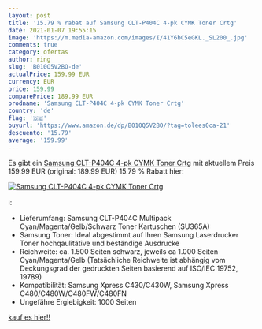 ```yaml
---
layout: post
title: '15.79 % rabat auf Samsung CLT-P404C 4-pk CYMK Toner Crtg'
date: 2021-01-07 19:55:15
image: 'https://m.media-amazon.com/images/I/41Y6bC5eGKL._SL200_.jpg'
comments: true
category: ofertas
author: ring
slug: 'B010Q5V2BO-de'
actualPrice: 159.99 EUR
currency: EUR
price: 159.99
comparePrice: 189.99 EUR
prodname: 'Samsung CLT-P404C 4-pk CYMK Toner Crtg'
country: 'de'
flag: '🇩🇪'
buyurl: 'https://www.amazon.de/dp/B010Q5V2BO/?tag=tolees0ca-21'
descuento: '15.79'
average: '159.99'
---
```


Es gibt ein [Samsung CLT-P404C 4-pk CYMK Toner Crtg](https://www.amazon.de/dp/B010Q5V2BO/?tag=tolees0ca-21) mit aktuellem Preis 159.99 EUR (original: 189.99 EUR) 15.79 % Rabatt hier:

[![Samsung CLT-P404C 4-pk CYMK Toner Crtg](https://m.media-amazon.com/images/I/41Y6bC5eGKL._SL200_.jpg)](https://www.amazon.de/dp/B010Q5V2BO/?tag=tolees0ca-21)

ℹ️:

- Lieferumfang: Samsung CLT-P404C Multipack Cyan/Magenta/Gelb/Schwarz Toner Kartuschen (SU365A)
- Samsung Toner: Ideal abgestimmt auf Ihren Samsung Laserdrucker Toner hochqaulitätive und beständige Ausdrucke
- Reichweite: ca. 1.500 Seiten schwarz, jeweils ca 1.000 Seiten Cyan/Magenta/Gelb (Tatsächliche Reichweite ist abhängig vom Deckungsgrad der gedruckten Seiten basierend auf ISO/IEC 19752, 19789)
- Kompatibilität: Samsung Xpress C430/C430W, Samsung Xpress C480/C480W/C480FW/C480FN
- Ungefähre Ergiebigkeit: 1000 Seiten

[kauf es hier!!](https://www.amazon.de/dp/B010Q5V2BO/?tag=tolees0ca-21)
